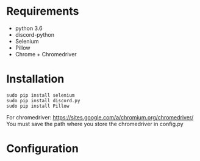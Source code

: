 # Requirements

* python 3.6
* discord-python
* Selenium
* Pillow
* Chrome + Chromedriver

# Installation

    
    sudo pip install selenium
    sudo pip install discord.py
    sudo pip install Pillow
    
For chromedriver: https://sites.google.com/a/chromium.org/chromedriver/
You must save the path where you store the chromedriver in config.py
    
# Configuration

